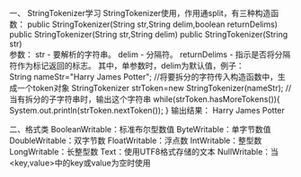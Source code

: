  一、     StringTokenizer学习
 StringTokenizer使用，作用通split，有三种构造函数：
       	public StringTokenizer(String str,String delim,boolean returnDelims)
	    public StringTokenizer(String str,String delim)
	    public StringTokenizer(String str)	
    参数： 
	str - 要解析的字符串。 
	delim - 分隔符。 
	returnDelims - 指示是否将分隔符作为标记返回的标志。
     其中，单参数时，delim为默认值，例子：        
    String nameStr="Harry James Potter";
   //将要拆分的字符传入构造函数中，生成一个token对象
   StringTokenizer strToken=new StringTokenizer(nameStr);
   //当有拆分的子字符串时，输出这个字符串
   while(strToken.hasMoreTokens()){
      System.out.println(strToken.nextToken());
   }
    输出结果：
    Harry
	James
	Potter         
     
     
     
二、格式类
 	BooleanWritable：标准布尔型数值
    ByteWritable：单字节数值
    DoubleWritable：双字节数
    FloatWritable：浮点数
    IntWritable：整型数
    LongWritable：长整型数
    Text：使用UTF8格式存储的文本
    NullWritable：当<key,value>中的key或value为空时使用     
    
    
    